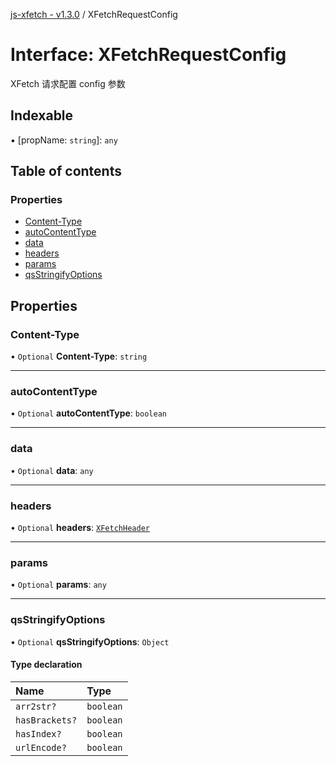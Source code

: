 [js-xfetch - v1.3.0](../README.md) / XFetchRequestConfig

# Interface: XFetchRequestConfig

XFetch 请求配置 config 参数

## Indexable

▪ [propName: `string`]: `any`

## Table of contents

### Properties

- [Content-Type](XFetchRequestConfig.md#content-type)
- [autoContentType](XFetchRequestConfig.md#autocontenttype)
- [data](XFetchRequestConfig.md#data)
- [headers](XFetchRequestConfig.md#headers)
- [params](XFetchRequestConfig.md#params)
- [qsStringifyOptions](XFetchRequestConfig.md#qsstringifyoptions)

## Properties

### Content-Type

• `Optional` **Content-Type**: `string`

___

### autoContentType

• `Optional` **autoContentType**: `boolean`

___

### data

• `Optional` **data**: `any`

___

### headers

• `Optional` **headers**: [`XFetchHeader`](XFetchHeader.md)

___

### params

• `Optional` **params**: `any`

___

### qsStringifyOptions

• `Optional` **qsStringifyOptions**: `Object`

#### Type declaration

| Name | Type |
| :------ | :------ |
| `arr2str?` | `boolean` |
| `hasBrackets?` | `boolean` |
| `hasIndex?` | `boolean` |
| `urlEncode?` | `boolean` |
